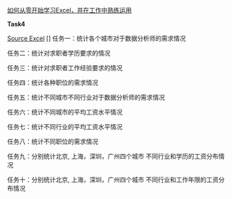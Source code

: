 [如何从零开始学习Excel，并在工作中熟练运用](https://www.zhihu.com/question/36888983/answer/84860536?from=profile_answer_card)

**Task4**

[Source Excel](https://github.com/mobenlu/Excel/blob/master/DataAnalyst.xlsx)
[]
任务一：统计各个城市对于数据分析师的需求情况

任务二：统计对求职者学历要求的情况

任务三：统计对求职者工作经验要求的情况

任务四：统计各种职位的需求情况

任务五：统计不同城市不同行业对于数据分析师的需求情况

任务六：统计不同城市的平均工资水平情况

任务七：统计不同行业的平均工资水平情况

任务八：统计不同职位的需求情况

任务九：分别统计北京, 上海，深圳，广州四个城市 不同行业和学历的工资分布情况

任务十：分别统计北京, 上海，深圳，广州四个城市 不同行业和工作年限的工资分布情况